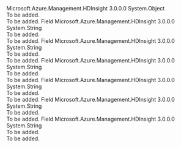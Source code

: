 <Type Name="Constants+StorageConfigurations" FullName="Microsoft.Azure.Management.HDInsight.Models.Constants+StorageConfigurations">
  <TypeSignature Language="C#" Value="public static class Constants.StorageConfigurations" />
  <TypeSignature Language="ILAsm" Value=".class nested public auto ansi abstract sealed beforefieldinit Constants/StorageConfigurations extends System.Object" />
  <TypeSignature Language="DocId" Value="T:Microsoft.Azure.Management.HDInsight.Models.Constants.StorageConfigurations" />
  <TypeSignature Language="VB.NET" Value="Public Class Constants.StorageConfigurations" />
  <TypeSignature Language="F#" Value="type Constants.StorageConfigurations = class" />
  <AssemblyInfo>
    <AssemblyName>Microsoft.Azure.Management.HDInsight</AssemblyName>
    <AssemblyVersion>3.0.0.0</AssemblyVersion>
  </AssemblyInfo>
  <Base>
    <BaseTypeName>System.Object</BaseTypeName>
  </Base>
  <Interfaces />
  <Docs>
    <summary>To be added.</summary>
    <remarks>To be added.</remarks>
  </Docs>
  <Members>
    <Member MemberName="AdlHostNameKey">
      <MemberSignature Language="C#" Value="public const string AdlHostNameKey;" />
      <MemberSignature Language="ILAsm" Value=".field public static literal string AdlHostNameKey" />
      <MemberSignature Language="DocId" Value="F:Microsoft.Azure.Management.HDInsight.Models.Constants.StorageConfigurations.AdlHostNameKey" />
      <MemberSignature Language="VB.NET" Value="Public Const AdlHostNameKey As String " />
      <MemberSignature Language="F#" Value="val mutable AdlHostNameKey : string" Usage="Microsoft.Azure.Management.HDInsight.Models.Constants.StorageConfigurations.AdlHostNameKey" />
      <MemberType>Field</MemberType>
      <AssemblyInfo>
        <AssemblyName>Microsoft.Azure.Management.HDInsight</AssemblyName>
        <AssemblyVersion>3.0.0.0</AssemblyVersion>
      </AssemblyInfo>
      <ReturnValue>
        <ReturnType>System.String</ReturnType>
      </ReturnValue>
      <Docs>
        <summary>To be added.</summary>
        <remarks>To be added.</remarks>
      </Docs>
    </Member>
    <Member MemberName="AdlMountPointKey">
      <MemberSignature Language="C#" Value="public const string AdlMountPointKey;" />
      <MemberSignature Language="ILAsm" Value=".field public static literal string AdlMountPointKey" />
      <MemberSignature Language="DocId" Value="F:Microsoft.Azure.Management.HDInsight.Models.Constants.StorageConfigurations.AdlMountPointKey" />
      <MemberSignature Language="VB.NET" Value="Public Const AdlMountPointKey As String " />
      <MemberSignature Language="F#" Value="val mutable AdlMountPointKey : string" Usage="Microsoft.Azure.Management.HDInsight.Models.Constants.StorageConfigurations.AdlMountPointKey" />
      <MemberType>Field</MemberType>
      <AssemblyInfo>
        <AssemblyName>Microsoft.Azure.Management.HDInsight</AssemblyName>
        <AssemblyVersion>3.0.0.0</AssemblyVersion>
      </AssemblyInfo>
      <ReturnValue>
        <ReturnType>System.String</ReturnType>
      </ReturnValue>
      <Docs>
        <summary>To be added.</summary>
        <remarks>To be added.</remarks>
      </Docs>
    </Member>
    <Member MemberName="DefaultFsAdlValue">
      <MemberSignature Language="C#" Value="public const string DefaultFsAdlValue;" />
      <MemberSignature Language="ILAsm" Value=".field public static literal string DefaultFsAdlValue" />
      <MemberSignature Language="DocId" Value="F:Microsoft.Azure.Management.HDInsight.Models.Constants.StorageConfigurations.DefaultFsAdlValue" />
      <MemberSignature Language="VB.NET" Value="Public Const DefaultFsAdlValue As String " />
      <MemberSignature Language="F#" Value="val mutable DefaultFsAdlValue : string" Usage="Microsoft.Azure.Management.HDInsight.Models.Constants.StorageConfigurations.DefaultFsAdlValue" />
      <MemberType>Field</MemberType>
      <AssemblyInfo>
        <AssemblyName>Microsoft.Azure.Management.HDInsight</AssemblyName>
        <AssemblyVersion>3.0.0.0</AssemblyVersion>
      </AssemblyInfo>
      <ReturnValue>
        <ReturnType>System.String</ReturnType>
      </ReturnValue>
      <Docs>
        <summary>To be added.</summary>
        <remarks>To be added.</remarks>
      </Docs>
    </Member>
    <Member MemberName="DefaultFsKey">
      <MemberSignature Language="C#" Value="public const string DefaultFsKey;" />
      <MemberSignature Language="ILAsm" Value=".field public static literal string DefaultFsKey" />
      <MemberSignature Language="DocId" Value="F:Microsoft.Azure.Management.HDInsight.Models.Constants.StorageConfigurations.DefaultFsKey" />
      <MemberSignature Language="VB.NET" Value="Public Const DefaultFsKey As String " />
      <MemberSignature Language="F#" Value="val mutable DefaultFsKey : string" Usage="Microsoft.Azure.Management.HDInsight.Models.Constants.StorageConfigurations.DefaultFsKey" />
      <MemberType>Field</MemberType>
      <AssemblyInfo>
        <AssemblyName>Microsoft.Azure.Management.HDInsight</AssemblyName>
        <AssemblyVersion>3.0.0.0</AssemblyVersion>
      </AssemblyInfo>
      <ReturnValue>
        <ReturnType>System.String</ReturnType>
      </ReturnValue>
      <Docs>
        <summary>To be added.</summary>
        <remarks>To be added.</remarks>
      </Docs>
    </Member>
    <Member MemberName="DefaultFsWasbValueFormat">
      <MemberSignature Language="C#" Value="public const string DefaultFsWasbValueFormat;" />
      <MemberSignature Language="ILAsm" Value=".field public static literal string DefaultFsWasbValueFormat" />
      <MemberSignature Language="DocId" Value="F:Microsoft.Azure.Management.HDInsight.Models.Constants.StorageConfigurations.DefaultFsWasbValueFormat" />
      <MemberSignature Language="VB.NET" Value="Public Const DefaultFsWasbValueFormat As String " />
      <MemberSignature Language="F#" Value="val mutable DefaultFsWasbValueFormat : string" Usage="Microsoft.Azure.Management.HDInsight.Models.Constants.StorageConfigurations.DefaultFsWasbValueFormat" />
      <MemberType>Field</MemberType>
      <AssemblyInfo>
        <AssemblyName>Microsoft.Azure.Management.HDInsight</AssemblyName>
        <AssemblyVersion>3.0.0.0</AssemblyVersion>
      </AssemblyInfo>
      <ReturnValue>
        <ReturnType>System.String</ReturnType>
      </ReturnValue>
      <Docs>
        <summary>To be added.</summary>
        <remarks>To be added.</remarks>
      </Docs>
    </Member>
    <Member MemberName="WasbStorageAccountKeyFormat">
      <MemberSignature Language="C#" Value="public const string WasbStorageAccountKeyFormat;" />
      <MemberSignature Language="ILAsm" Value=".field public static literal string WasbStorageAccountKeyFormat" />
      <MemberSignature Language="DocId" Value="F:Microsoft.Azure.Management.HDInsight.Models.Constants.StorageConfigurations.WasbStorageAccountKeyFormat" />
      <MemberSignature Language="VB.NET" Value="Public Const WasbStorageAccountKeyFormat As String " />
      <MemberSignature Language="F#" Value="val mutable WasbStorageAccountKeyFormat : string" Usage="Microsoft.Azure.Management.HDInsight.Models.Constants.StorageConfigurations.WasbStorageAccountKeyFormat" />
      <MemberType>Field</MemberType>
      <AssemblyInfo>
        <AssemblyName>Microsoft.Azure.Management.HDInsight</AssemblyName>
        <AssemblyVersion>3.0.0.0</AssemblyVersion>
      </AssemblyInfo>
      <ReturnValue>
        <ReturnType>System.String</ReturnType>
      </ReturnValue>
      <Docs>
        <summary>To be added.</summary>
        <remarks>To be added.</remarks>
      </Docs>
    </Member>
  </Members>
</Type>